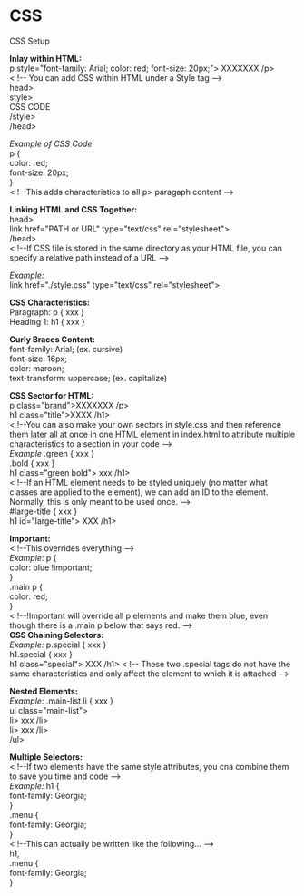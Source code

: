 # CSS
CSS Setup
<p>
  <strong>Inlay within HTML:</strong><br>
  p style="font-family: Arial; color: red; font-size: 20px;"> XXXXXXX /p><br>
  < !-- You can add CSS within HTML under a Style tag --><br>
    head><br>
    style><br>
    CSS CODE<br>
    /style><br>
    /head>
    <p>
    <i>Example of CSS Code</i><br>
     p {<br>
      color: red;<br>
      font-size: 20px;<br>
    }<br>
    < !--This adds characteristics to all p> paragaph content --><br>
      <p>
        <strong>Linking HTML and CSS Together:</strong><br>
        head><br>
        link href="PATH or URL" type="text/css" rel="stylesheet"><br>
        /head><br>
        < !--If CSS file is stored in the same directory as your HTML file, you can specify a relative path instead of a URL -->
          <p>
            <i>Example:</i><br>
            link href="./style.css" type="text/css" rel="stylesheet">
            <p>
              <strong>CSS Characteristics:</strong><br>
              Paragraph: p { xxx }<br>
              Heading 1: h1 { xxx }<br>
              <p>
                <strong>Curly Braces Content:</strong><br>
                font-family: Arial; (ex. cursive)<br>
                font-size: 16px;<br>
                color: maroon;<br>
                text-transform: uppercase; (ex. capitalize)<br>
                <p>
                  <strong>CSS Sector for HTML:</strong><br>
                  p class="brand">XXXXXXX /p><br>
                  h1 class="title">XXXX /h1><br>
                  < !--You can also make your own sectors in style.css and then reference them later all at once in one HTML element in index.html to attribute multiple characteristics to a section in your code --><br>
            <i>Example</i> .green { xxx }<br>
                    .bold { xxx }<br>
                    h1 class="green bold"> xxx /h1><br>
                    < !--If an HTML element needs to be styled uniquely (no matter what classes are applied to the element), we can add an ID to the element. Normally, this is only meant to be used once. --><br>
                      #large-title { xxx }<br>
                      h1 id="large-title"> XXX /h1><br>
                      <p>
                        <strong>Important:</strong><br>
                        < !--This overrides everything --><br>
                          <i>Example:</i> p {<br>
                          color: blue !important;<br>
                          }<br>
                          .main p {<br>
                          color: red;<br>
                          }<br>
                          < !--!Important will override all p elements and make them blue, even though there is a .main p below that says red. --><br>
                        <strong>CSS Chaining Selectors:</strong><br>
                        <i>Example:</i> p.special { xxx }<br>
                        h1.special { xxx }<br>
                        h1 class="special"> XXX /h1>
                        < !-- These two .special tags do not have the same characteristics and only affect the element to which it is attached --><br>
                          <p>
                            <strong>Nested Elements:</strong><br>
                            <i>Example:</i> .main-list li { xxx }<br>
                            ul class="main-list"><br>
                            li> xxx /li><br>
                            li> xxx /li><br>
                            /ul><br>
                          <p>
                            <strong>Multiple Selectors:</strong><br>
                            < !--If two elements have the same style attributes, you cna combine them to save you time and code --><br>
                              <i>Example:</i> h1 {<br>
                              font-family: Georgia;<br>
                              }<br>
                              .menu {<br>
                              font-family: Georgia;<br>
                              }<br>
                              < !--This can actually be written like the following... --><br>
                                h1,<br>
                                .menu {<br>
                                font-family: Georgia;<br>
                                }<br>
                                
                               
                                                      
                        
                      
                     
                
                    
                
            
